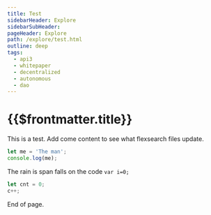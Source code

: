 ```yaml
---
title: Test
sidebarHeader: Explore
sidebarSubHeader:
pageHeader: Explore
path: /explore/test.html
outline: deep
tags:
  - api3
  - whitepaper
  - decentralized
  - autonomous
  - dao
---
```


<PageHeader/>

<SearchHighlight/>

# {{$frontmatter.title}}

This is a test. Add come content to see what flexsearch files update.

```js
let me = 'The man';
console.log(me);
```

The rain is span falls on the code `var i=0;`

```js
let cnt = 0;
c++;
```

End of page.
